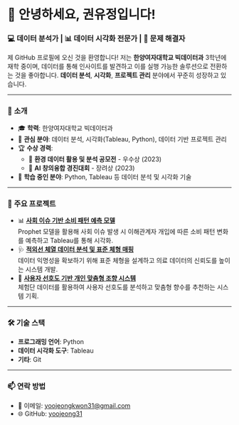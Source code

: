 # 👋 안녕하세요, 권유정입니다!  

### 💻 데이터 분석가 | 📊 데이터 시각화 전문가 | 🧩 문제 해결자  

제 GitHub 프로필에 오신 것을 환영합니다! 저는 **한양여자대학교 빅데이터과** 3학년에 재학 중이며, 데이터를 통해 인사이트를 발견하고 이를 실행 가능한 솔루션으로 전환하는 것을 좋아합니다. **데이터 분석**, **시각화**, **프로젝트 관리** 분야에서 꾸준히 성장하고 있습니다.

---

### 🌟 **소개**  
- 🎓 **학력**: 한양여자대학교 빅데이터과  
- 💼 **관심 분야**: 데이터 분석, 시각화(Tableau, Python), 데이터 기반 프로젝트 관리  
- 🏆 **수상 경력**:  
  - 🥈 **환경 데이터 활용 및 분석 공모전** - 우수상 (2023)  
  - 🥉 **AI 창의융합 경진대회** - 장려상 (2023)  
- 🌱 **학습 중인 분야**: Python, Tableau 등 데이터 분석 및 시각화 기술  

---

### 📌 **주요 프로젝트**  
- 📊 **[사회 이슈 기반 소비 패턴 예측 모델](#)**  
  Prophet 모델을 활용해 사회 이슈 발생 시 이해관계자 개입에 따른 소비 패턴 변화를 예측하고 Tableau를 통해 시각화.  
- 🩺 **[적외선 체열 데이터 분석 및 표준 체형 매핑](#)**  
  데이터 익명성을 확보하기 위해 표준 체형을 설계하고 의료 데이터의 신뢰도를 높이는 시스템 개발.  
- 🌸 **[사용자 선호도 기반 개인 맞춤형 조향 시스템](#)**  
  체험단 데이터를 활용하여 사용자 선호도를 분석하고 맞춤형 향수를 추천하는 시스템 기획.  

---

### 🛠 **기술 스택**  
- **프로그래밍 언어**: Python
- **데이터 시각화 도구**: Tableau
- **기타**: Git

---

### 📫 **연락 방법**  
- 📧 이메일: yoojeongkwon31@gmail.com  
- 🌐 GitHub: [yoojeong31](https://github.com/yoojeong31)
